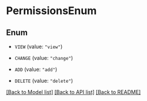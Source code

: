 # PermissionsEnum

## Enum


* `VIEW` (value: `"view"`)

* `CHANGE` (value: `"change"`)

* `ADD` (value: `"add"`)

* `DELETE` (value: `"delete"`)


[[Back to Model list]](../README.md#documentation-for-models) [[Back to API list]](../README.md#documentation-for-api-endpoints) [[Back to README]](../README.md)


